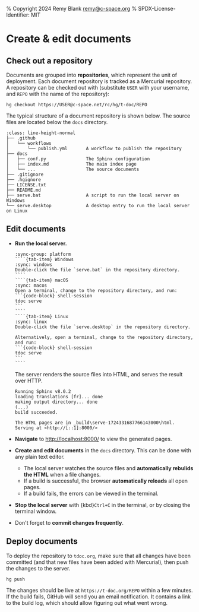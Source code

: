 % Copyright 2024 Remy Blank <remy@c-space.org>
% SPDX-License-Identifier: MIT

# Create & edit documents

## Check out a repository

Documents are grouped into **repositories**, which represent the unit of
deployment. Each document repository is tracked as a Mercurial repository. A
repository can be checked out with (substitute `USER` with your username, and
`REPO` with the name of the repository):

```{code-block} shell-session
hg checkout https://USER@c-space.net/rc/hg/t-doc/REPO
```

The typical structure of a document repository is shown below. The source files
are located below the `docs` directory.

```{code-block}
:class: line-height-normal
├── .github
│   └── workflows
│       └── publish.yml       A workflow to publish the repository
├── docs
│   ├── conf.py               The Sphinx configuration
│   ├── index.md              The main index page
│   └── ...                   The source documents
├── .gitignore
├── .hgignore
├── LICENSE.txt
├── README.md
├── serve.bat                 A script to run the local server on Windows
└── serve.desktop             A desktop entry to run the local server on Linux
```

## Edit documents

- **Run the local server.**

  `````{tab-set}
  :sync-group: platform
  ````{tab-item} Windows
  :sync: windows
  Double-click the file `serve.bat` in the repository directory.
  ````
  ````{tab-item} macOS
  :sync: macos
  Open a terminal, change to the repository directory, and run:
  ```{code-block} shell-session
  tdoc serve
  ```
  ````
  ````{tab-item} Linux
  :sync: linux
  Double-click the file `serve.desktop` in the repository directory.

  Alternatively, open a terminal, change to the repository directory, and run:
  ```{code-block} shell-session
  tdoc serve
  ```
  ````
  `````

  The server renders the source files into HTML, and serves the result over
  HTTP.

  ```{code-block} text
  Running Sphinx v8.0.2
  loading translations [fr]... done
  making output directory... done
  (...)
  build succeeded.

  The HTML pages are in _build\serve-1724331687766143000\html.
  Serving at <http://[::1]:8000/>
  ```

- **Navigate** to [http://localhost:8000/](http://localhost:8000/) to view the
  generated pages.

- **Create and edit documents** in the `docs` directory. This can be done with
  any plain text editor.
  - The local server watches the source files and **automatically rebulids the
  HTML** when a file changes.
  - If a build is successful, the browser **automatically reloads** all open
    pages.
  - If a build fails, the errors can be viewed in the terminal.

- **Stop the local server** with {kbd}`Ctrl+C` in the terminal, or by closing
  the terminal window.

- Don't forget to **commit changes frequently**.

## Deploy documents

To deploy the repository to `tdoc.org`, make sure that all changes have been
committed (and that new files have been added with Mercurial), then push the
changes to the server.

```{code-block} shell-session
hg push
```

The changes should be live at `https://t-doc.org/REPO` within a few minutes. If
the build fails, GitHub will send you an email notification. It contains a link
to the build log, which should allow figuring out what went wrong.

